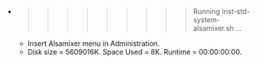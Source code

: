 * >>>>>>>>> Running inst-std-system-alsamixer.sh ...
  * Insert Alsamixer menu in Administration.
  * Disk size = 5609016K. Space Used = 8K. Runtime = 00:00:00:00.
